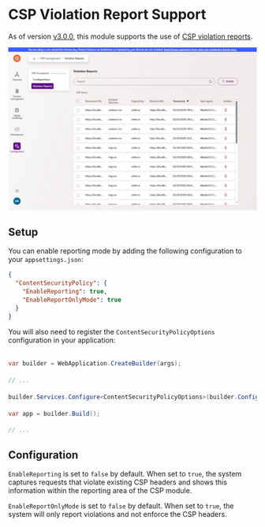 ﻿# CSP Violation Report Support

As of version [v3.0.0](https://github.com/liamgold/xperience-community-csp-management/releases/tag/v3.0.0), this module supports the use of [CSP violation reports](https://developer.mozilla.org/en-US/docs/Web/HTTP/Headers/Content-Security-Policy/report-to).

<a href="src/images/violation-reports.jpg">
  <img src="src/images/violation-reports.jpg" width="600" alt="Violation Report listing screen">
</a>

## Setup

You can enable reporting mode by adding the following configuration to your `appsettings.json`:

```json
{
  "ContentSecurityPolicy": {
	"EnableReporting": true,
	"EnableReportOnlyMode": true
  }
}
```

You will also need to register the `ContentSecurityPolicyOptions` configuration in your application:

```csharp

var builder = WebApplication.CreateBuilder(args);

// ...

builder.Services.Configure<ContentSecurityPolicyOptions>(builder.Configuration.GetSection("ContentSecurityPolicy"));

var app = builder.Build();

// ...
```

## Configuration

`EnableReporting` is set to `false` by default. When set to `true`, the system captures requests that violate existing CSP headers and shows this information within the reporting area of the CSP module.

`EnableReportOnlyMode` is set to `false` by default. When set to `true`, the system will only report violations and not enforce the CSP headers.
